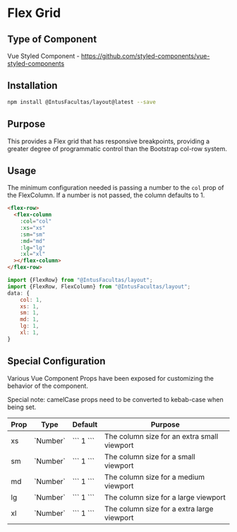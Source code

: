 # Flex Grid

## Type of Component

Vue Styled Component - https://github.com/styled-components/vue-styled-components

## Installation

```bash
npm install @IntusFacultas/layout@latest --save
```

## Purpose

This provides a Flex grid that has responsive breakpoints, providing a greater degree of programmatic control than the Bootstrap col-row system.

## Usage

The minimum configuration needed is passing a number to the `col` prop of the FlexColumn. If a number is not passed, the column defaults to 1.

```html
<flex-row>
  <flex-column
    :col="col"
    :xs="xs"
    :sm="sm"
    :md="md"
    :lg="lg"
    :xl="xl"
  ></flex-column>
</flex-row>
```

```javascript
import {FlexRow} from "@IntusFacultas/layout";
import {FlexRow, FlexColumn} from "@IntusFacultas/layout";
data: {
    col: 1,
    xs: 1,
    sm: 1,
    md: 1,
    lg: 1,
    xl: 1,
}
```

## Special Configuration

Various Vue Component Props have been exposed for customizing the behavior of the component.

Special note: camelCase props need to be converted to kebab-case when being set.

<table>
    <thead>
        <tr>
            <th>Prop</th>
            <th>Type</th>
            <th>Default</th>
            <th>Purpose</th>
        </tr>
    </thead>
    <tbody>
        <tr>
            <td>xs</td>
            <td>`Number`</td>
            <td>
                ```
                1
                ```
            </td>
            <td>The column size for an extra small viewport</td>
        </tr>
        <tr>
            <td>sm</td>
            <td>`Number`</td>
            <td>
                ```
                1
                ```
            </td>
            <td>The column size for a small viewport</td>
        </tr>
        <tr>
            <td>md</td>
            <td>`Number`</td>
            <td>
                ```
                1
                ```
            </td>
            <td>The column size for a medium viewport</td>
        </tr>
        <tr>
            <td>lg</td>
            <td>`Number`</td>
            <td>
                ```
                1
                ```
            </td>
            <td>The column size for a large viewport</td>
        </tr>
        <tr>
            <td>xl</td>
            <td>`Number`</td>
            <td>
                ```
                1
                ```
            </td>
            <td>The column size for a extra large viewport</td>
        </tr>
    </tbody>
</table>
